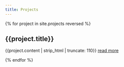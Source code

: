 ```yaml
---
title: Projects
---
```


{% for project in site.projects reversed %}
<article class="card" onclick="location.href='{{project.url}}'" style="background-image: url('{{project.thumbnail}}')">
    <h2>{{project.title}}</h2>
    <p>{{project.content | strip_html | truncate: 110}} <a href="{{project.url}}">read more</a></p>
</article>
{% endfor %}